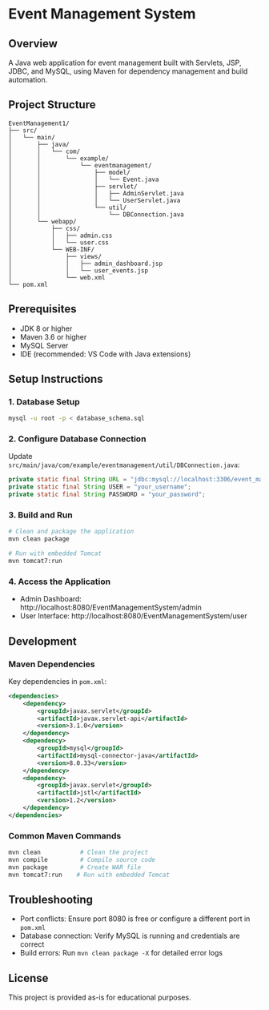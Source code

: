 # Event Management System

## Overview
A Java web application for event management built with Servlets, JSP, JDBC, and MySQL, using Maven for dependency management and build automation.

## Project Structure
```
EventManagement1/
├── src/
│   └── main/
│       ├── java/
│       │   └── com/
│       │       └── example/
│       │           └── eventmanagement/
│       │               ├── model/
│       │               │   └── Event.java
│       │               ├── servlet/
│       │               │   ├── AdminServlet.java
│       │               │   └── UserServlet.java
│       │               └── util/
│       │                   └── DBConnection.java
│       └── webapp/
│           ├── css/
│           │   ├── admin.css
│           │   └── user.css
│           └── WEB-INF/
│               ├── views/
│               │   ├── admin_dashboard.jsp
│               │   └── user_events.jsp
│               └── web.xml
└── pom.xml
```

## Prerequisites
- JDK 8 or higher
- Maven 3.6 or higher
- MySQL Server
- IDE (recommended: VS Code with Java extensions)

## Setup Instructions

### 1. Database Setup
```bash
mysql -u root -p < database_schema.sql
```

### 2. Configure Database Connection
Update `src/main/java/com/example/eventmanagement/util/DBConnection.java`:
```java
private static final String URL = "jdbc:mysql://localhost:3306/event_management";
private static final String USER = "your_username";
private static final String PASSWORD = "your_password";
```

### 3. Build and Run
```bash
# Clean and package the application
mvn clean package

# Run with embedded Tomcat
mvn tomcat7:run
```

### 4. Access the Application
- Admin Dashboard: http://localhost:8080/EventManagementSystem/admin
- User Interface: http://localhost:8080/EventManagementSystem/user

## Development

### Maven Dependencies
Key dependencies in `pom.xml`:
```xml
<dependencies>
    <dependency>
        <groupId>javax.servlet</groupId>
        <artifactId>javax.servlet-api</artifactId>
        <version>3.1.0</version>
    </dependency>
    <dependency>
        <groupId>mysql</groupId>
        <artifactId>mysql-connector-java</artifactId>
        <version>8.0.33</version>
    </dependency>
    <dependency>
        <groupId>javax.servlet</groupId>
        <artifactId>jstl</artifactId>
        <version>1.2</version>
    </dependency>
</dependencies>
```

### Common Maven Commands
```bash
mvn clean           # Clean the project
mvn compile         # Compile source code
mvn package         # Create WAR file
mvn tomcat7:run    # Run with embedded Tomcat
```

## Troubleshooting
- Port conflicts: Ensure port 8080 is free or configure a different port in `pom.xml`
- Database connection: Verify MySQL is running and credentials are correct
- Build errors: Run `mvn clean package -X` for detailed error logs

## License
This project is provided as-is for educational purposes.
